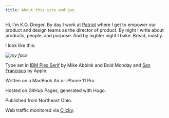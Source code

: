 ```yaml
---
title: About this site and guy.
---
```


Hi, I'm K.Q. Dreger. By day I work at [Patriot](https://patriotsoftware.com/) where I get to empower our product and design teams as the director of product. By night I write about products, people, and purpose. And by nighter night I bake. Bread, mostly. 

I look like this: 

*![my face](/images/kqd.jpg)*
 
Type set in [IBM Plex Serif](https://en.wikipedia.org/wiki/IBM_Plex) by Mike Abbink and Bold Monday and [San Francisco](https://en.wikipedia.org/wiki/San_Francisco_(sans-serif_typeface)) by Apple. 

Written on a MacBook Air or iPhone 11 Pro. 

Hosted on GitHub Pages, generated with Hugo. 

Published from Northeast Ohio. 

Web traffic monitored via [Clicky](https://clicky.com). 